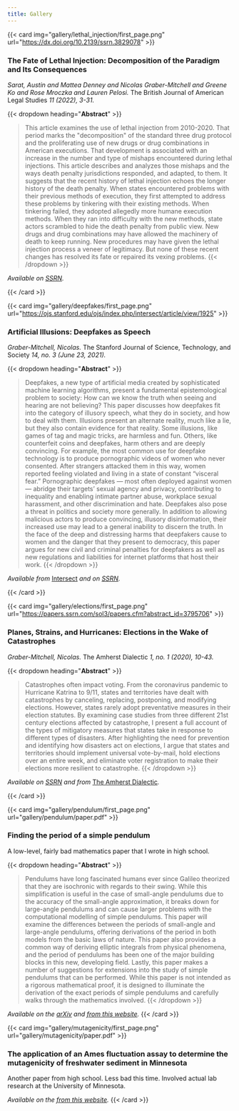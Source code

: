 ```yaml
---
title: Gallery
---
```


{{< card img="gallery/lethal_injection/first_page.png" url="https://dx.doi.org/10.2139/ssrn.3829078" >}}
### The Fate of Lethal Injection: Decomposition of the Paradigm and Its Consequences

_Sarat, Austin and Mattea Denney and Nicolas Graber-Mitchell and Greene Ko and Rose Mroczka and Lauren Pelosi._ The British Journal of American Legal Studies _11 (2022), 3-31._

{{< dropdown heading="**Abstract**" >}}
> This article examines the use of lethal injection from 2010-2020. That period marks the "decomposition" of the standard three drug protocol and the proliferating use of new drugs or drug combinations in American executions. That development is associated with an increase in the number and type of mishaps encountered during lethal injections. This article describes and analyzes those mishaps and the ways death penalty jurisdictions responded, and adapted, to them. It suggests that the recent history of lethal injection echoes the longer history of the death penalty. When states encountered problems with their previous methods of execution, they first attempted to address these problems by tinkering with their existing methods. When tinkering failed, they adopted allegedly more humane execution methods. When they ran into difficulty with the new methods, state actors scrambled to hide the death penalty from public view. New drugs and drug combinations may have allowed the machinery of death to keep running. New procedures may have given the lethal injection process a veneer of legitimacy. But none of these recent changes has resolved its fate or repaired its vexing problems. 
{{< /dropdown >}}

_Available on [SSRN](https://dx.doi.org/10.2139/ssrn.3829078)._

{{< /card >}}


{{< card img="gallery/deepfakes/first_page.png" url="https://ojs.stanford.edu/ojs/index.php/intersect/article/view/1925" >}}
### Artificial Illusions: Deepfakes as Speech

_Graber-Mitchell, Nicolas._ The Stanford Journal of Science, Technology, and Society _14, no. 3 (June 23, 2021)._

{{< dropdown heading="**Abstract**" >}}
> Deepfakes, a new type of artificial media created by sophisticated machine learning algorithms, present a fundamental epistemological problem to society: How can we know the truth when seeing and hearing are not believing? This paper discusses how deepfakes fit into the category of illusory speech, what they do in society, and how to deal with them. Illusions present an alternate reality, much like a lie, but they also contain evidence for that reality. Some illusions, like games of tag and magic tricks, are harmless and fun. Others, like counterfeit coins and deepfakes, harm others and are deeply convincing. For example, the most common use for deepfake technology is to produce pornographic videos of women who never consented. After strangers attacked them in this way, women reported feeling violated and living in a state of constant “visceral fear.” Pornographic deepfakes — most often deployed against women — abridge their targets’ sexual agency and privacy, contributing to inequality and enabling intimate partner abuse, workplace sexual harassment, and other discrimination and hate. Deepfakes also pose a threat in politics and society more generally. In addition to allowing malicious actors to produce convincing, illusory disinformation, their increased use may lead to a general inability to discern the truth. In the face of the deep and distressing harms that deepfakers cause to women and the danger that they present to democracy, this paper argues for new civil and criminal penalties for deepfakers as well as new regulations and liabilities for internet platforms that host their work.
{{< /dropdown >}}

_Available from_ [Intersect](https://ojs.stanford.edu/ojs/index.php/intersect/article/view/1925) _and on [SSRN](https://papers.ssrn.com/sol3/papers.cfm?abstract_id=3876862)._

{{< /card >}}


{{< card img="gallery/elections/first_page.png" url="https://papers.ssrn.com/sol3/papers.cfm?abstract_id=3795706" >}}
### Planes, Strains, and Hurricanes: Elections in the Wake of Catastrophes

_Graber-Mitchell, Nicolas._ The Amherst Dialectic _1, no. 1 (2020), 10-43._

{{< dropdown heading="**Abstract**" >}}
> Catastrophes often impact voting. From the coronavirus pandemic to Hurricane Katrina to 9/11, states and territories have dealt with catastrophes by canceling, replacing, postponing, and modifying elections. However, states rarely adopt preventative measures in their election statutes. By examining case studies from three different 21st century elections affected by catastrophe, I present a full account of the types of mitigatory measures that states take in response to different types of disasters. After highlighting the need for prevention and identifying how disasters act on elections, I argue that states and territories should implement universal vote-by-mail, hold elections over an entire week, and eliminate voter registration to make their elections more resilient to catastrophe. 
{{< /dropdown >}}

_Available on [SSRN](https://papers.ssrn.com/sol3/papers.cfm?abstract_id=3795706) and from_ [The Amherst Dialectic](https://issuu.com/thomasbrodey/docs/the-dialectic-winter-2020)_._

{{< /card >}}


{{< card img="gallery/pendulum/first_page.png" url="gallery/pendulum/paper.pdf" >}}
###  Finding the period of a simple pendulum

A low-level, fairly bad mathematics paper that I wrote in high school.

{{< dropdown heading="**Abstract**" >}}
> Pendulums have long fascinated humans ever since Galileo theorized that they are isochronic with regards to their swing. While this simplification is useful in the case of small-angle pendulums due to the accuracy of the small-angle approximation, it breaks down for large-angle pendulums and can cause larger problems with the computational modelling of simple pendulums. This paper will examine the differences between the periods of small-angle and large-angle pendulums, offering derivations of the period in both models from the basic laws of nature. This paper also provides a common way of deriving elliptic integrals from physical phenomena, and the period of pendulums has been one of the major building blocks in this new, developing field. Lastly, this paper makes a number of suggestions for extensions into the study of simple pendulums that can be performed. While this paper is not intended as a rigorous mathematical proof, it is designed to illuminate the derivation of the exact periods of simple pendulums and carefully walks through the mathematics involved. 
{{< /dropdown >}}

_Available on the [arXiv](https://arxiv.org/abs/1805.00002) and [from this website](gallery/pendulum/paper.pdf)._
{{< /card >}}

{{< card img="gallery/mutagenicity/first_page.png" url="gallery/mutagenicity/paper.pdf" >}}
###  The application of an Ames fluctuation assay to determine the mutagenicity of freshwater sediment in Minnesota

Another paper from high school.
Less bad this time.
Involved actual lab research at the University of Minnesota.

_Available on the [from this website](gallery/mutagenicity/paper.pdf)._
{{< /card >}}

